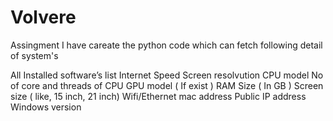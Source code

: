 # Volvere
Assingment 
I have careate the python code which can fetch following detail of system's 

All Installed software’s list
Internet Speed
Screen resolvution
CPU model
No of core and threads of CPU
GPU model ( If exist )
RAM Size ( In GB )
Screen size ( like, 15 inch, 21 inch)
Wifi/Ethernet mac address
Public IP address
Windows version
